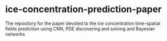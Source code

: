 # ice-concentration-prediction-paper
The repository for the paper devoted to the ice concentration time-spatial fields prediction using CNN, PDE discovering and solving and Bayesian networks
